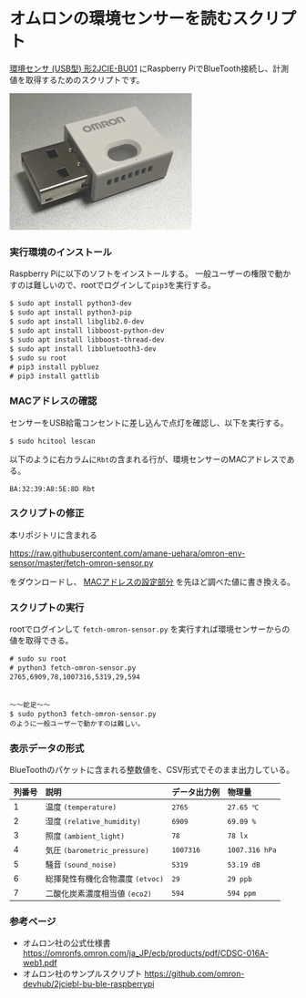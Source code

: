 # オムロンの環境センサーを読むスクリプト

[環境センサ (USB型) 形2JCIE-BU01](https://www.omron.co.jp/ecb/product-detail?partNumber=2JCIE-BU)
にRaspberry PiでBlueTooth接続し、計測値を取得するためのスクリプトです。

![Omron sensor](https://github.com/amane-uehara/resource/blob/master/omron-env-sensor/omron.png)

### 実行環境のインストール

Raspberry Piに以下のソフトをインストールする。
一般ユーザーの権限で動かすのは難しいので、rootでログインして`pip3`を実行する。

```
$ sudo apt install python3-dev
$ sudo apt install python3-pip
$ sudo apt install libglib2.0-dev
$ sudo apt install libboost-python-dev
$ sudo apt install libboost-thread-dev
$ sudo apt install libbluetooth3-dev
$ sudo su root
# pip3 install pybluez
# pip3 install gattlib
```

### MACアドレスの確認

センサーをUSB給電コンセントに差し込んで点灯を確認し、以下を実行する。

```
$ sudo hcitool lescan
```

以下のように右カラムに`Rbt`の含まれる行が、環境センサーのMACアドレスである。

```
BA:32:39:A8:5E:8D Rbt
```

### スクリプトの修正

本リポジトリに含まれる

<https://raw.githubusercontent.com/amane-uehara/omron-env-sensor/master/fetch-omron-sensor.py>

をダウンロードし、
[MACアドレスの設定部分](https://github.com/amane-uehara/omron-env-sensor/blob/master/fetch-omron-sensor.py#L5)
を先ほど調べた値に書き換える。

### スクリプトの実行

rootでログインして `fetch-omron-sensor.py` を実行すれば環境センサーからの値を取得できる。

```
# sudo su root
# python3 fetch-omron-sensor.py
2765,6909,78,1007316,5319,29,594


～～蛇足～～
$ sudo python3 fetch-omron-sensor.py
のように一般ユーザーで動かすのは難しい。
```

### 表示データの形式

BlueToothのパケットに含まれる整数値を、CSV形式でそのまま出力している。

|列番号|説明                            |データ出力例    |物理量        |
|:-----|:-------------------------------|:---------------|:-------------|
|1     |温度 `(temperature)`            |`2765`          |`27.65 ℃`    |
|2     |湿度 `(relative_humidity)`      |`6909`          |`69.09 %`     |
|3     |照度 `(ambient_light)`          |`78`            |`78 lx`       |
|4     |気圧 `(barometric_pressure)`    |`1007316`       |`1007.316 hPa`|
|5     |騒音 `(sound_noise)`            |`5319`          |`53.19 dB`    |
|6     |総揮発性有機化合物濃度 `(etvoc)`|`29`            |`29 ppb`      |
|7     |二酸化炭素濃度相当値 `(eco2)`   |`594`           |`594 ppm`     |

### 参考ページ

* オムロン社の公式仕様書 <https://omronfs.omron.com/ja_JP/ecb/products/pdf/CDSC-016A-web1.pdf>
* オムロン社のサンプルスクリプト <https://github.com/omron-devhub/2jciebl-bu-ble-raspberrypi>

